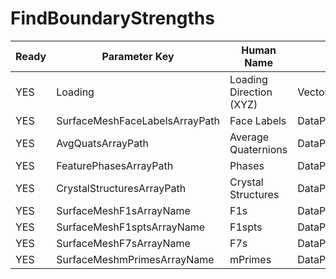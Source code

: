 # FindBoundaryStrengths #

| Ready | Parameter Key | Human Name | Parameter Type | Parameter Class |
|-------|---------------|------------|-----------------|----------------|
| YES | Loading | Loading Direction (XYZ) | VectorFloat32Parameter::ValueType | VectorFloat32Parameter |
| YES | SurfaceMeshFaceLabelsArrayPath | Face Labels | DataPath | ArraySelectionParameter |
| YES | AvgQuatsArrayPath | Average Quaternions | DataPath | ArraySelectionParameter |
| YES | FeaturePhasesArrayPath | Phases | DataPath | ArraySelectionParameter |
| YES | CrystalStructuresArrayPath | Crystal Structures | DataPath | ArraySelectionParameter |
| YES | SurfaceMeshF1sArrayName | F1s | DataPath | ArrayCreationParameter |
| YES | SurfaceMeshF1sptsArrayName | F1spts | DataPath | ArrayCreationParameter |
| YES | SurfaceMeshF7sArrayName | F7s | DataPath | ArrayCreationParameter |
| YES | SurfaceMeshmPrimesArrayName | mPrimes | DataPath | ArrayCreationParameter |
